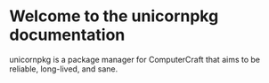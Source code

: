 # Welcome to the unicornpkg documentation

unicornpkg is a package manager for ComputerCraft that aims to be reliable, long-lived, and sane.
